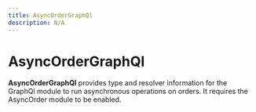 ```yaml
---
title: AsyncOrderGraphQl
description: N/A
---
```


# AsyncOrderGraphQl

**AsyncOrderGraphQl** provides type and resolver information for the GraphQl module
to run asynchronous operations on orders. It requires the AsyncOrder module to be enabled.
